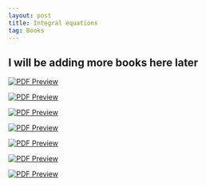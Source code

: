```yaml
---
layout: post
title: Integral equations
tag: Books
---
```


## I will be adding more books here later


[![PDF Preview](https://media.springernature.com/w316/springer-static/cover-hires/book/978-1-4612-0765-8?as=webp)](https://drive.google.com/file/d/15GwayuAuzAKqF9c_3CgMVzS-P7oXSXBa/view?usp=sharing)


[![PDF Preview](https://media.springernature.com/w316/springer-static/cover-hires/book/978-981-99-6360-7?as=webp)](https://drive.google.com/file/d/1TOE3ncqulIYbzXYCbIqb02nRMo_O2QlE/view?usp=sharing)

[![PDF Preview](https://martinsfontespaulista.vteximg.com.br/arquivos/ids/1011835-800-800/500890_ampliada.jpg?v=637265713451670000)](https://drive.google.com/file/d/14ohiOQnGXsR8OsOLgxDSppzsh8b69-L4/view?usp=sharing)

[![PDF Preview](https://www.witpress.com/theme/Witpress/img/covers/978-1-84564-101-6/integral-equations-and-their-applications.jpg)](https://drive.google.com/file/d/1_sTJ34ykz5lEwoFnUyjVWRHgH4smVHve/view?usp=sharing)

[![PDF Preview](https://www.booktopia.com.au/covers/900/9788120352803/0000/integral-equations.jpg)](https://drive.google.com/file/d/11XYaVqMfJLDnzVTDyNJHpP0Sj39OLJNX/view?usp=sharing)

[![PDF Preview](https://media.springernature.com/w316/springer-static/cover-hires/book/978-1-4612-4446-2?as=webp)](https://drive.google.com/file/d/191hIIq5CZoHcib0bn88SbZbpX8_j-o7f/view?usp=sharing)

[![PDF Preview](https://media.springernature.com/w316/springer-static/cover-hires/book/978-0-8176-8349-8?as=webp)](https://drive.google.com/file/d/1cqMt8SHstVbf6pyn3w4xQetbV_I1Al7v/view?usp=sharing)











<script src="https://utteranc.es/client.js"
        repo="bachirmath/bachirmath.github.io"
        issue-term="pathname"
        theme="boxy-light"
        crossorigin="anonymous"
        async>
</script>
